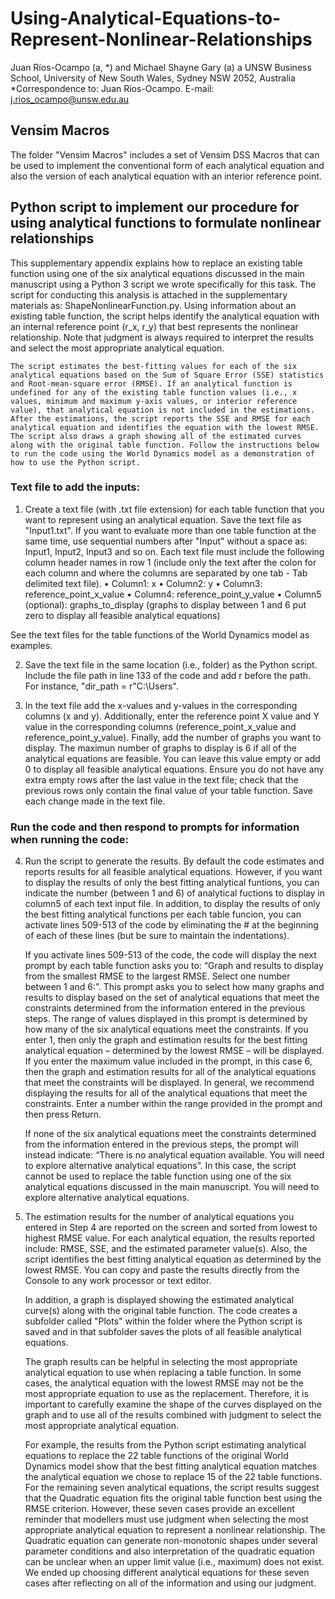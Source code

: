 # Using-Analytical-Equations-to-Represent-Nonlinear-Relationships
Juan Ríos-Ocampo (a, *) and Michael Shayne Gary (a)
a UNSW Business School, University of New South Wales, Sydney NSW 2052, Australia
*Correspondence to: Juan Ríos-Ocampo. E-mail: j.rios_ocampo@unsw.edu.au

## Vensim Macros

The folder "Vensim Macros" includes a set of Vensim DSS Macros that can be used to implement the conventional form of each analytical equation and also the version of each analytical equation with an interior reference point. 

## Python script to implement our procedure for using analytical functions to formulate nonlinear relationships 

This supplementary appendix explains how to replace an existing table function using one of the six analytical equations discussed in the main manuscript using a Python 3 script we wrote specifically for this task. The script for conducting this analysis is attached in the supplementary materials as: ShapeNonlinearFunction.py. Using information about an existing table function, the script helps identify the analytical equation with an internal reference point (r_x, r_y) that best represents the nonlinear relationship. Note that judgment is always required to interpret the results and select the most appropriate analytical equation.
	
	The script estimates the best-fitting values for each of the six analytical equations based on the Sum of Square Error (SSE) statistics and Root-mean-square error (RMSE). If an analytical function is undefined for any of the existing table function values (i.e., x values, minimum and maximum y-axis values, or interior reference value), that analytical equation is not included in the estimations. After the estimations, the script reports the SSE and RMSE for each analytical equation and identifies the equation with the lowest RMSE. The script also draws a graph showing all of the estimated curves along with the original table function. Follow the instructions below to run the code using the World Dynamics model as a demonstration of how to use the Python script.

### Text file to add the inputs:

1. Create a text file (with .txt file extension) for each table function that you want to represent using an analytical equation. Save the text file as "Input1.txt". If you want to evaluate more than one table function at the same time, use sequential numbers after "Input" without a space as: Input1, Input2, Input3 and so on. Each text file must include the following column header names in row 1 (include only the text after the colon for each column and where the columns are separated by one tab - Tab delimited text file).
• Column1: x
• Column2: y
• Column3: reference_point_x_value
• Column4: reference_point_y_value
• Column5 (optional): graphs_to_display (graphs to display between 1 and 6 put zero to display all feasible analytical equations)

See the text files for the table functions of the World Dynamics model as examples.

2. Save the text file in the same location (i.e., folder) as the Python script. Include the file path in line 133 of the code and add r before the path. For instance, "dir_path = r"C:\Users\". 

3. In the text file add the x-values and y-values in the corresponding columns (x and y). Additionally, enter the reference point X value and Y value in the corresponding columns (reference_point_x_value and reference_point_y_value). Finally, add the number of graphs you want to display. The maximun number of graphs to display is 6 if all of the analytical equations are feasible. You can leave this value empty or add 0 to display all feasible analytical equations. Ensure you do not have any extra empty rows after the last value in the text file; check that the previous rows only contain the final value of your table function. Save each change made in the text file. 


### Run the code and then respond to prompts for information when running the code:

4. Run the script to generate the results. By default the code estimates and reports results for all feasible analytical equations. However, if you want to display the results of only the best fitting analytical funtions, you can indicate the number (between 1 and 6) of analytical fuctions to display in column5 of each text input file. In addition, to display the results of only the best fitting analytical functions per each table funcion, you can activate lines 509-513 of the code by eliminating the # at the beginning of each of these lines (but be sure to maintain the indentations).

	If you activate lines 509-513 of the code, the code will display the next prompt by each table function asks you to: “Graph and results to display from the smallest RMSE to the largest RMSE. Select one number between 1 and 6:”. This prompt asks you to select how many graphs and results to display based on the set of analytical equations that meet the constraints determined from the information entered in the previous steps. The range of values displayed in this prompt is determined by how many of the six analytical equations meet the constraints. If you enter 1, then only the graph and estimation results for the best fitting analytical equation – determined by the lowest RMSE – will be displayed. If you enter the maximum value included in the prompt, in this case 6, then the graph and estimation results for all of the analytical equations that meet the constraints will be displayed. In general, we recommend displaying the results for all of the analytical equations that meet the constraints. Enter a number within the range provided in the prompt and then press Return.
	
	If none of the six analytical equations meet the constraints determined from the information entered in the previous steps, the prompt will instead indicate:
“There is no analytical equation available. You will need to explore alternative analytical equations”. In this case, the script cannot be used to replace the table function using one of the six analytical equations discussed in the main manuscript. You will need to explore alternative analytical equations.

5. The estimation results for the number of analytical equations you entered in Step 4 are reported on the screen and sorted from lowest to highest RMSE value. For each analytical equation, the results reported include: RMSE, SSE, and the estimated parameter value(s). Also, the script identifies the best fitting analytical equation as determined by the lowest RMSE. You can copy and paste the results directly from the Console to any work processor or text editor. 
	
	In addition, a graph is displayed showing the estimated analytical curve(s) along with the original table function. The code creates a subfolder called "Plots" within the folder where the Python script is saved and in that subfolder saves the plots of all feasible analytical equations.
	
	The graph results can be helpful in selecting the most appropriate analytical equation to use when replacing a table function. In some cases, the analytical equation with the lowest RMSE may not be the most appropriate equation to use as the replacement. Therefore, it is important to carefully examine the shape of the curves displayed on the graph and to use all of the results combined with judgment to select the most appropriate analytical equation.
	
	For example, the results from the Python script estimating analytical equations to replace the 22 table functions of the original World Dynamics model show that the best fitting analytical equation matches the analytical equation we chose to replace 15 of the 22 table functions. For the remaining seven analytical equations, the script results suggest that the Quadratic equation fits the original table function best using the RMSE criterion. However, these seven cases provide an excellent reminder that modellers must use judgment when selecting the most appropriate analytical equation to represent a nonlinear relationship. The Quadratic equation can generate non-monotonic shapes under several parameter conditions and also interpretation of the quadratic equation can be unclear when an upper limit value (i.e., maximum) does not exist. We ended up choosing different analytical equations for these seven cases after reflecting on all of the information and using our judgment.
